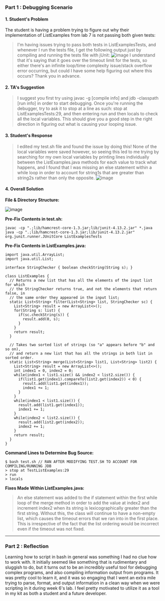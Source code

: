### Part 1 : Debugging Scenario

#### 1. Student's Problem

The student is having a problem trying to figure out why their implementation of ListExamples from lab 7 is not passing both given tests:

> I'm having issues trying to pass both tests in ListExamplesTests, and whenever I run the tests file, I get the following output just by compiling and running the tests file with jUnit:
![image](https://github.com/deeg-p23/cse15l-labs/assets/133953132/e07e3d38-6d10-4f6e-8198-abab36527cbc)
> I understand that it's saying that it goes over the timeout limit for the tests, so either there's an infinite loop/time complexity issue/stack overflow error occurring, but could I have some help figuring out where this occurs? Thank you in advance.

#### 2. TA's Suggestion
> I suggest you first try using javac -g [compile info] and jdb -classpath [run info] in order to start debugging. Once you're running the debugger, try to ask it to stop at a line as such: stop at ListExamplesTests:29, and then entering run and then locals to check all the local variables. This should give you a good step in the right direction in figuring out what is causing your looping issue.


#### 3. Student's Response
> I edited my test.sh file and found the issue by doing this! None of the local variables were saved however, so seeing this led to me trying by searching for my own local variables by printing lines individually between the ListExamples.java methods for each value to track what happens, and I found that I was missing an else statement within a while loop in order to account for string1s that are greater than string2s rather than only the opposite. 
![image](https://github.com/deeg-p23/cse15l-labs/assets/133953132/76340ee8-1294-40be-8da3-0567a5b9c975)


#### 4. Overall Solution
**File & Directory Structure:**

![image](https://github.com/deeg-p23/cse15l-labs/assets/133953132/322268c1-508d-488f-a9a7-f9eb88a2e0c3)

**Pre-Fix Contents in test.sh:**
```
javac -cp ".;lib/hamcrest-core-1.3.jar;lib/junit-4.13.2.jar" *.java
java -cp ".;lib/hamcrest-core-1.3.jar;lib/junit-4.13.2.jar" org.junit.runner.JUnitCore ListExamplesTests
```
**Pre-Fix Contents in ListExamples.java:**
```
import java.util.ArrayList;
import java.util.List;

interface StringChecker { boolean checkString(String s); }

class ListExamples {
  // Returns a new list that has all the elements of the input list for which
  // the StringChecker returns true, and not the elements that return false, in
  // the same order they appeared in the input list;
  static List<String> filter(List<String> list, StringChecker sc) {
    List<String> result = new ArrayList<>();
    for(String s: list) {
      if(sc.checkString(s)) {
        result.add(0, s);
      }
    }
    return result;
  }

  // Takes two sorted list of strings (so "a" appears before "b" and so on),
  // and return a new list that has all the strings in both list in sorted order.
  static List<String> merge(List<String> list1, List<String> list2) {
    List<String> result = new ArrayList<>();
    int index1 = 0, index2 = 0;
    while(index1 < list1.size() && index2 < list2.size()) {
      if(list1.get(index1).compareTo(list2.get(index2)) < 0) {
        result.add(list1.get(index1));
        index1 += 1;
      }
    }
    while(index1 < list1.size()) {
      result.add(list1.get(index1));
      index1 += 1;
    }
    while(index2 < list2.size()) {
      result.add(list2.get(index2));
      index2 += 1;
    }
    return result;
  }
}
```
**Command Lines to Determine Bug Source:**
```
$ bash test.sh // RAN AFTER MODIFYING TEST.SH TO ACCOUNT FOR COMPILING/RUNNING JDB
> stop at TestListExamples:29
> run
> locals
```
**Fixes Made Within ListExamples.java:**
> An else statement was added to the if statement within the first while loop of the merge method in order to add the value at index2 and increment index2 when its string is lexicographically greater than the first string. Without this, the class will continue to have a non-empty list, which causes the timeout errors that we ran into in the first place. This is irrespective of the fact that the list ordering would be incorrect even if the timeout was not fixed.

---

### Part 2 : Reflection
Learning how to script in bash in general was something I had no clue how to work with. It initially seemed like something that is rudimentary and sluggish to do, but it turns out to be an incredibly useful tool for debugging complex programs, and also compiling information output from programs. It was pretty cool to learn it, and it was so engaging that I went an extra mile trying to parse, format, and output information in a clean way when we were scripting in it during week 6's lab. I feel pretty motivated to utilize it as a tool in my kit as both a student and a future developer.
